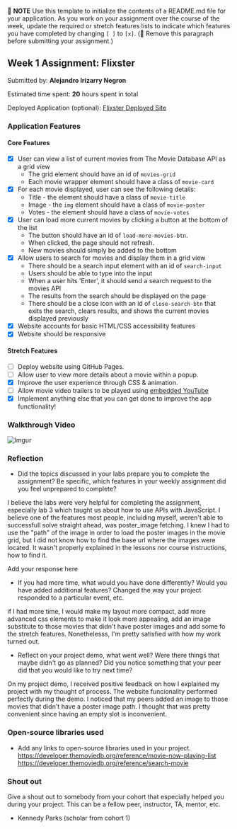 📝 **NOTE** Use this template to initialize the contents of a README.md file for your application. As you work on your assignment over the course of the week, update the required or stretch features lists to indicate which features you have completed by changing `[ ]` to `[x]`. (🚫 Remove this paragraph before submitting your assignment.)

## Week 1 Assignment: Flixster

Submitted by: **Alejandro Irizarry Negron**

Estimated time spent: **20** hours spent in total

Deployed Application (optional): [Flixster Deployed Site](ADD_LINK_HERE)

### Application Features

#### Core Features

- [X] User can view a list of current movies from The Movie Database API as a grid view
  - The grid element should have an id of `movies-grid`
  - Each movie wrapper element should have a class of `movie-card`
- [X] For each movie displayed, user can see the following details:
  - Title - the element should have a class of `movie-title`
  - Image - the `img` element should have a class of `movie-poster`
  - Votes - the element should have a class of `movie-votes`
- [X] User can load more current movies by clicking a button at the bottom of the list
  - The button should have an id of `load-more-movies-btn`.
  - When clicked, the page should not refresh.
  - New movies should simply be added to the bottom
- [X] Allow users to search for movies and display them in a grid view
  - There should be a search input element with an id of `search-input`
  - Users should be able to type into the input
  - When a user hits 'Enter', it should send a search request to the movies API
  - The results from the search should be displayed on the page
  - There should be a close icon with an id of `close-search-btn` that exits the search, clears results, and shows the current movies displayed previously
- [X] Website accounts for basic HTML/CSS accessibility features
- [X] Website should be responsive

#### Stretch Features

- [ ] Deploy website using GitHub Pages.
- [ ] Allow user to view more details about a movie within a popup.
- [X] Improve the user experience through CSS & animation.
- [ ] Allow movie video trailers to be played using [embedded YouTube](https://support.google.com/youtube/answer/171780?hl=en)
- [X] Implement anything else that you can get done to improve the app functionality!

### Walkthrough Video


![Imgur](https://imgur.com/vJR6fy4.gif)



### Reflection

- Did the topics discussed in your labs prepare you to complete the assignment? Be specific, which features in your weekly assignment did you feel unprepared to complete?

I believe the labs were very helpful for completing the assignment, especially lab 3 which taught us about how to use APIs with JavaScript. I believe one of the features most people, incluiding myself, weren't able to successfull solve straight ahead, was poster_image fetching. I knew I had to use the "path" of the image in order to load the poster images in the movie grid, but I did not know how to find the base url where the images were located. It wasn't properly explained in the lessons nor course instructions, how to find it.

Add your response here

- If you had more time, what would you have done differently? Would you have added additional features? Changed the way your project responded to a particular event, etc.

if I had more time, I would make my layout more compact, add more advanced css elements to make it look more appealing, add an image substitute to those movies that didn't have poster images and add some fo the stretch features. Nonethelesss, I'm pretty satisfied with how my work turned out.

- Reflect on your project demo, what went well? Were there things that maybe didn't go as planned? Did you notice something that your peer did that you would like to try next time?

On my project demo, I received positive feedback on how I explained my project with my thought of process. The website funcionality performed perfectly during the demo. I noticed that my peers added an image to those movies that didn't have a poster image path. I thought that was pretty convenient since having an empty slot is inconvenient.

### Open-source libraries used

- Add any links to open-source libraries used in your project.
https://developer.themoviedb.org/reference/movie-now-playing-list
https://developer.themoviedb.org/reference/search-movie

### Shout out

Give a shout out to somebody from your cohort that especially helped you during your project. This can be a fellow peer, instructor, TA, mentor, etc.

- Kennedy Parks (scholar from cohort 1)
